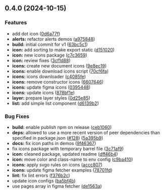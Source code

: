 ## 0.4.0 (2024-10-15)


### Features

* add dot icon ([0d6a77f](https://github.com/acronis/ui-component-library/commit/0d6a77ffb831717c1107855a1c6a42d502dd8f53))
* **alerts:** refactor alerts demos ([a975848](https://github.com/acronis/ui-component-library/commit/a97584885d877a2ad36df1f43e927c291a047754))
* **build:** initial commit for v1 ([63bc5c1](https://github.com/acronis/ui-component-library/commit/63bc5c18e74623f6c30b6459091c55ec680b5391))
* **icon:** add sorting to make export static ([d151020](https://github.com/acronis/ui-component-library/commit/d1510205cfc911c8b314855df6512b1e8ba0d2e4))
* **icon:** new icons package ([c7c3659](https://github.com/acronis/ui-component-library/commit/c7c36596a61dcb458a3af22a7c10d285478e6459))
* **icon:** review fixes ([3cf1d88](https://github.com/acronis/ui-component-library/commit/3cf1d88944f4a47fda7dc21123f2700cafdeb347))
* **icons:** create new document icons ([9e8ec19](https://github.com/acronis/ui-component-library/commit/9e8ec198a395eb0b34a090f43ee126b7ddbb68e0))
* **icons:** enable download icons script ([70cf6fa](https://github.com/acronis/ui-component-library/commit/70cf6faa5f5bbdac8ee8a70f1b557907a647978c))
* **icons:** icons downloader ([c4085fe](https://github.com/acronis/ui-component-library/commit/c4085fe1050d9f4333ad54ac0c3caf7f4b71691b))
* **icons:** remove constructor icons ([6607646](https://github.com/acronis/ui-component-library/commit/660764609616152d82a649803a5de898eaa92b03))
* **icons:** update figma icons ([0395448](https://github.com/acronis/ui-component-library/commit/03954489e9ad42b6e91e073e5bacb978a423ed13))
* **icons:** update icons ([878bf1e](https://github.com/acronis/ui-component-library/commit/878bf1eea72801971ae904e6315c120f048f4dbf))
* **layer:** prepare layer styles ([0d25e85](https://github.com/acronis/ui-component-library/commit/0d25e8537bf54da9ac5e7f352d451ffc0b9f4d15))
* **list:** add simple list component ([d6139b2](https://github.com/acronis/ui-component-library/commit/d6139b2bccdcc674b6b0df7d9c4be2e36d802f9f))


### Bug Fixes

* **build:** enable publish npm on release ([ceb1060](https://github.com/acronis/ui-component-library/commit/ceb10605daa6568e9559f38e3e0e60be347e1d12))
* **deps:** allowed to use a more recent version of peer dependencies than specified in package.json ([#128](https://github.com/acronis/ui-component-library/issues/128)) ([5a395b9](https://github.com/acronis/ui-component-library/commit/5a395b98ab9964a9e136a3c597714c1fa9f35393))
* **docs:** fix icon paths in demos ([9f46367](https://github.com/acronis/ui-component-library/commit/9f46367d9276dbac60f5b4bb4acf5a4c3d948f9a))
* fix icons package with temporary barrel file ([3c71af9](https://github.com/acronis/ui-component-library/commit/3c71af9e85b447760dc16961c3629ed0210235a2))
* **icon:** cleaned package, updated readme ([dff46b4](https://github.com/acronis/ui-component-library/commit/dff46b4a8878bda31db94a43a494df64b93c0719))
* **icon:** move color and class-name to env config ([c9ba410](https://github.com/acronis/ui-component-library/commit/c9ba410243d9ee7339142fa43a753612b366c75c))
* **icons:** apply svgo rules on icons ([accc807](https://github.com/acronis/ui-component-library/commit/accc807f7429c71b2018401ec2c12346a6ace6ce))
* **icons:** update figma fetcher examples ([78701fd](https://github.com/acronis/ui-component-library/commit/78701fd81657b36863e6ac1c83924643ca91659d))
* **lint:** fix lint errors ([f376b2c](https://github.com/acronis/ui-component-library/commit/f376b2c4954a68a34891994f8918f4fbc0e737c1))
* update icon configs ([ba5bf4b](https://github.com/acronis/ui-component-library/commit/ba5bf4bcf36e597056c755398308aa0cea9dcaa7))
* use pages array in figma fetcher ([de1563a](https://github.com/acronis/ui-component-library/commit/de1563a46c902e98d6a59cc54ba539c8ba0effc8))


